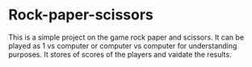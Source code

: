 # Rock-paper-scissors

This is a simple project on the game rock paper and scissors. It can be played as 1 vs computer or computer vs computer for understanding purposes. It stores of scores of the players and vaidate the results.
